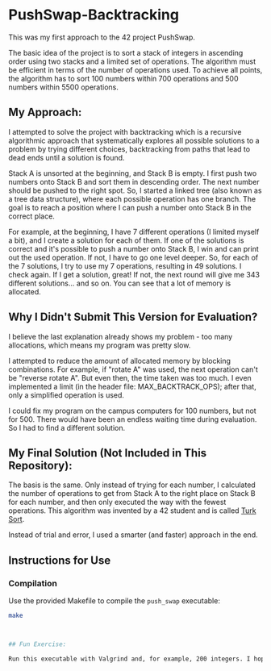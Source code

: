 # PushSwap-Backtracking

This was my first approach to the 42 project PushSwap.

The basic idea of the project is to sort a stack of integers in ascending order using two stacks and a limited set of operations. The algorithm must be efficient in terms of the number of operations used. To achieve all points, the algorithm has to sort 100 numbers within 700 operations and 500 numbers within 5500 operations.

## My Approach:

I attempted to solve the project with backtracking which is a recursive algorithmic approach that systematically explores all possible solutions to a problem by trying different choices, backtracking from paths that lead to dead ends until a solution is found.

Stack A is unsorted at the beginning, and Stack B is empty. I first push two numbers onto Stack B and sort them in descending order. The next number should be pushed to the right spot. So, I started a linked tree (also known as a tree data structure), where each possible operation has one branch. The goal is to reach a position where I can push a number onto Stack B in the correct place.

For example, at the beginning, I have 7 different operations (I limited myself a bit), and I create a solution for each of them. If one of the solutions is correct and it's possible to push a number onto Stack B, I win and can print out the used operation. If not, I have to go one level deeper. So, for each of the 7 solutions, I try to use my 7 operations, resulting in 49 solutions. I check again. If I get a solution, great! If not, the next round will give me 343 different solutions... and so on. You can see that a lot of memory is allocated.

## Why I Didn't Submit This Version for Evaluation?

I believe the last explanation already shows my problem - too many allocations, which means my program was pretty slow.

I attempted to reduce the amount of allocated memory by blocking combinations. For example, if "rotate A" was used, the next operation can't be "reverse rotate A". But even then, the time taken was too much. I even implemented a limit (in the header file: MAX_BACKTRACK_OPS); after that, only a simplified operation is used.

I could fix my program on the campus computers for 100 numbers, but not for 500. There would have been an endless waiting time during evaluation. So I had to find a different solution.

## My Final Solution (Not Included in This Repository):

The basis is the same. Only instead of trying for each number, I calculated the number of operations to get from Stack A to the right place on Stack B for each number, and then only executed the way with the fewest operations. This algorithm was invented by a 42 student and is called [Turk Sort](https://medium.com/@ayogun/push-swap-c1f5d2d41e97).

Instead of trial and error, I used a smarter (and faster) approach in the end.

## Instructions for Use

### Compilation

Use the provided Makefile to compile the `push_swap` executable:

```bash
make



## Fun Exercise:

Run this executable with Valgrind and, for example, 200 integers. I hope you have time - but you will see a lot of `malloc`s and `free`s. ;)
